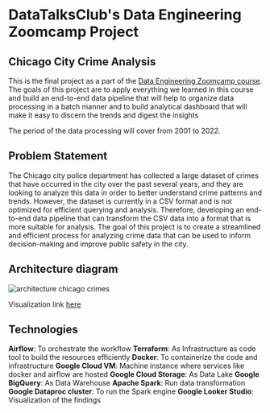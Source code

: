 # DataTalksClub's Data Engineering Zoomcamp Project

## Chicago City Crime Analysis
This is the final project as a part of the [Data Engineering Zoomcamp course](https://github.com/DataTalksClub/data-engineering-zoomcamp/blob/main/README.md). The goals of this project are to apply everything we learned in this course and build an end-to-end data pipeline that will help to organize data processing in a batch manner and to build analytical dashboard that will make it easy to discern the trends and digest the insights 


The period of the data processing will cover from 2001 to 2022.

## Problem Statement

The Chicago city police department has collected a large dataset of crimes that have occurred in the city over the past several years, and they are looking to analyze this data in order to better understand crime patterns and trends. However, the dataset is currently in a CSV format and is not optimized for efficient querying and analysis. Therefore, developing an end-to-end data pipeline that can transform the CSV data into a format that is more suitable for analysis.  The goal of this project is to create a streamlined and efficient process for analyzing crime data that can be used to inform decision-making and improve public safety in the city.


## Architecture diagram

![architecture chicago crimes](https://user-images.githubusercontent.com/88390708/230216468-ef38c0d0-0fc8-4394-99ce-8e2749eef9bc.jpg)

Visualization link [here](https://lookerstudio.google.com/s/lrQNEgBjkaE)

## Technologies


__Airflow__: To orchestrate the workflow
__Terraform__: As Infrastructure as code tool to build the resources efficiently
__Docker__: To containerize the code and infrastructure
__Google Cloud VM__: Machine instance where services like docker and airflow are hosted
__Google Cloud Storage__: As Data Lake
__Google BigQuery__: As Data Warehouse
__Apache Spark__: Run data transformation
__Google Dataproc cluster__: To run the Spark engine
__Google Looker Studio__: Visualization of the findings

